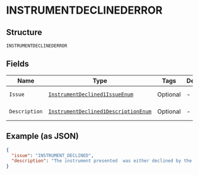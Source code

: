 
# INSTRUMENTDECLINEDERROR

## Structure

`INSTRUMENTDECLINEDERROR`

## Fields

| Name | Type | Tags | Description | Getter | Setter |
|  --- | --- | --- | --- | --- | --- |
| `Issue` | [`InstrumentDeclined1IssueEnum`](../../doc/models/instrument-declined-1-issue-enum.md) | Optional | - | InstrumentDeclined1IssueEnum getIssue() | setIssue(InstrumentDeclined1IssueEnum issue) |
| `Description` | [`InstrumentDeclined1DescriptionEnum`](../../doc/models/instrument-declined-1-description-enum.md) | Optional | - | InstrumentDeclined1DescriptionEnum getDescription() | setDescription(InstrumentDeclined1DescriptionEnum description) |

## Example (as JSON)

```json
{
  "issue": "INSTRUMENT_DECLINED",
  "description": "The instrument presented  was either declined by the processor or bank, or it can't be used for this payment."
}
```

